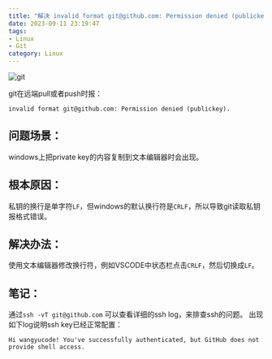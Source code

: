```yaml
---
title: "解决 invalid format git@github.com: Permission denied (publickey)."
date: 2023-09-11 23:19:47
tags:
- Linux
- Git
category: Linux
---
```


![git](https://1000marcas.net/wp-content/uploads/2021/06/Git-Logo-1280x800.png)

git在远端pull或者push时报：

```
invalid format git@github.com: Permission denied (publickey).
```

## 问题场景：

windows上把private key的内容复制到文本编辑器时会出现。

## 根本原因：

私钥的换行是单字符`LF`，但windows的默认换行符是`CRLF`，所以导致git读取私钥报格式错误。

## 解决办法：

使用文本编辑器修改换行符，例如VSCODE中状态栏点击`CRLF`，然后切换成`LF`。

## 笔记：

通过`ssh -vT git@github.com` 可以查看详细的ssh log，来排查ssh的问题。
出现如下log说明ssh key已经正常配置：
```
Hi wangyucode! You've successfully authenticated, but GitHub does not provide shell access.
```
